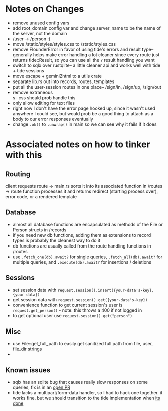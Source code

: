# Notes on Changes
* remove unused config vars
* add root_domain config var and change server_name to be the name of the server, not the domain
* /user -> /person :)
* move /static/styles/styles.css to /static/styles.css
* remove FlounderError in favor of using tide's errors and result type– generally helps make error handling a lot cleaner since every route just returns tide::Result, so you can use all the `?` result handling you want
* switch to sqlx over rustqlite– a little cleaner api and works well with tide + tide sessions
* move escape + gemini2html to a utils crate
* separate lib.rs out into records, routes, templates
* put all the user-session routes in one place– /sign/in, /sign/up, /sign/out
* remove extraneous <br>s– css should prob handle this
* only allow editing for text files
* right now I don't have the error page hooked up, since it wasn't used anywhere I could see, but would prob be a good thing to attach as a body to our error responses eventually
* change `.ok()` to `.unwrap()` in main so we can see why it fails if it does
# Associated notes on how to tinker with this

## Routing
client requests route
-> main.rs sorts it into its associated function in /routes
-> route function processes it and returns redirect (starting process over), error code, or a rendered template

## Database
* almost all database functions are encapsulated as methods of the File or Person structs in /records
* if you need new db functions, adding them as extensions to record types is probably the cleanest way to do it
* db functions are usually called from the route handling functions in /routes
* use `.fetch_one(db).await?` for single queries, `.fetch_all(db).await?` for multiple queries, and `.execute(db).await?` for insertions / deletions

## Sessions
* set session data with `request.session().insert({your-data's-key}, {your data})`
* get session data with `request.session().get({your-data's-key})`
* convenience function to get current session's user is `request.get_person()` - note: this throws a 400 if not logged in
* to get optional user use `request.session().get("person")`

## Misc
* use File::get_full_path to easily get sanitized full path from file, user, file_dir strings
*

## Known issues
* sqlx has an sqlite bug that causes really slow responses on some queries, fix is in an [open PR](https://github.com/launchbadge/sqlx/pull/627)
* tide lacks a multipart/form-data handler, so I had to hack one together. it works fine, but we should transition to the tide implementation when [its done](https://github.com/http-rs/http-types/pull/175)
